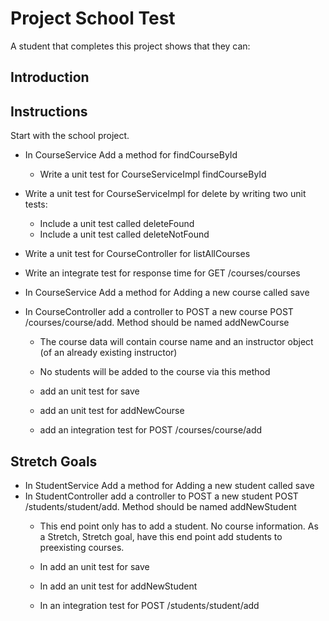 # Project School Test

A student that completes this project shows that they can:

## Introduction

## Instructions
Start with the school project.

* In CourseService Add a method for findCourseById
  * Write a unit test for CourseServiceImpl findCourseById

* Write a unit test for CourseServiceImpl for delete by writing two unit tests:
  * Include a unit test called deleteFound
  * Include a unit test called deleteNotFound

* Write a unit test for CourseController for listAllCourses

* Write an integrate test for response time for GET /courses/courses 

* In CourseService Add a method for Adding a new course called save
* In CourseController add a controller to POST a new course POST /courses/course/add. Method should be named addNewCourse
  * The course data will contain course name and an instructor object (of an already existing instructor)
  * No students will be added to the course via this method
  
  * add an unit test for save
  * add an unit test for addNewCourse
  * add an integration test for POST /courses/course/add

## Stretch Goals
* In StudentService Add a method for Adding a new student called save
* In StudentController add a controller to POST a new student POST /students/student/add. Method should be named addNewStudent
  * This end point only has to add a student. No course information. As a Stretch, Stretch goal, have this end point add students to preexisting courses. 

  * In add an unit test for save
  * In add an unit test for addNewStudent
  * In an integration test for POST /students/student/add
